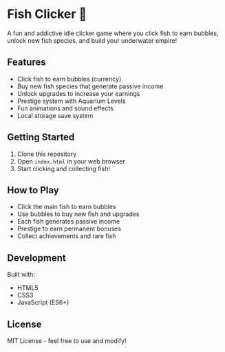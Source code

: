 # Fish Clicker 🐠

A fun and addictive idle clicker game where you click fish to earn bubbles, unlock new fish species, and build your underwater empire!

## Features

- Click fish to earn bubbles (currency)
- Buy new fish species that generate passive income
- Unlock upgrades to increase your earnings
- Prestige system with Aquarium Levels
- Fun animations and sound effects
- Local storage save system

## Getting Started

1. Clone this repository
2. Open `index.html` in your web browser
3. Start clicking and collecting fish!

## How to Play

- Click the main fish to earn bubbles
- Use bubbles to buy new fish and upgrades
- Each fish generates passive income
- Prestige to earn permanent bonuses
- Collect achievements and rare fish

## Development

Built with:
- HTML5
- CSS3
- JavaScript (ES6+)

## License

MIT License - feel free to use and modify! 